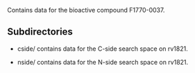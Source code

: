 Contains data for the bioactive compound F1770-0037.

## Subdirectories

- cside/ contains data for the C-side search space on rv1821.

- nside/ contains data for the N-side search space on rv1821.

